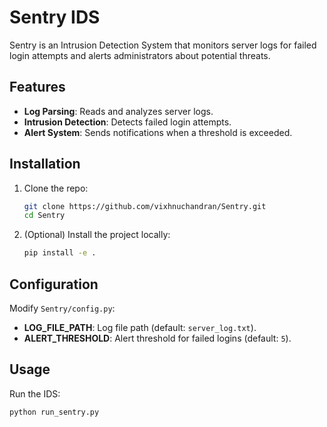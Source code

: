# Sentry IDS

Sentry is an Intrusion Detection System that monitors server logs for failed login attempts and alerts administrators about potential threats.

## Features

- **Log Parsing**: Reads and analyzes server logs.
- **Intrusion Detection**: Detects failed login attempts.
- **Alert System**: Sends notifications when a threshold is exceeded.

## Installation

1. Clone the repo:

    ```bash
    git clone https://github.com/vixhnuchandran/Sentry.git
    cd Sentry
    ```

2. (Optional) Install the project locally:

    ```bash
    pip install -e .
    ```

## Configuration

Modify `Sentry/config.py`:

- **LOG_FILE_PATH**: Log file path (default: `server_log.txt`).
- **ALERT_THRESHOLD**: Alert threshold for failed logins (default: `5`).

## Usage

Run the IDS:

```bash
python run_sentry.py
